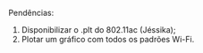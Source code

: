 Pendências: 

1) Disponibilizar o .plt do 802.11ac (Jéssika);
2) Plotar um gráfico com todos os padrões Wi-Fi.